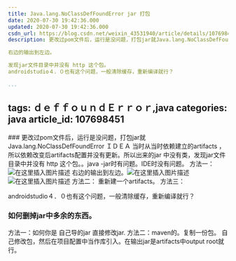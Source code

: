 ```yaml
---
title: Java.lang.NoClassDefFoundError jar 打包
date: 2020-07-30 19:42:36.000
updated: 2020-07-30 19:42:36.000
csdn_url: https://blog.csdn.net/weixin_43531940/article/details/107698451
description: 更改过pom文件后，运行是没问题，打包jar就Java.lang.NoClassDefFoundError

右边的输出到左边。

发现jar文件目录中并没有 http 这个包。
androidstudio４．０也有这个问题，一般清除缓存，重新编译就行？

...
```

tags: ｄｅｆｆｏｕｎｄＥｒｒｏｒ,java
categories: java
article_id: 107698451
---
﻿### 更改过pom文件后，运行是没问题，打包jar就Java.lang.NoClassDefFoundError
ＩＤＥＡ 当时从当时依赖建立的artifacts ，所以依赖改变后artifacts配置并没有更新。所以出来的jar 中没有类，发现jar文件目录中并没有 http 这个包。。java -jar时有问题。IDE时没有问题。
方法一：
![在这里插入图片描述](http://img.yayi.site/csdn/20200730193846908.png-watermaskStyle)
右边的输出到左边。![在这里插入图片描述](http://img.yayi.site/csdn/20200730194038703.png-watermaskStyle)
![在这里插入图片描述](http://img.yayi.site/csdn/20200730194100989.png-watermaskStyle)
方法二：
重新建一个artifacts。
方法三：

androidstudio４．０也有这个问题，一般清除缓存，重新编译就行？

### 如何删掉jar中多余的东西。
方法一：如何你是 自己导的jar 直接修改jar. 
方法二：maven的。复制一份包。 自己修改包，然后在项目配置中当作库引入。在输出jar是artifacts中output root就行。

